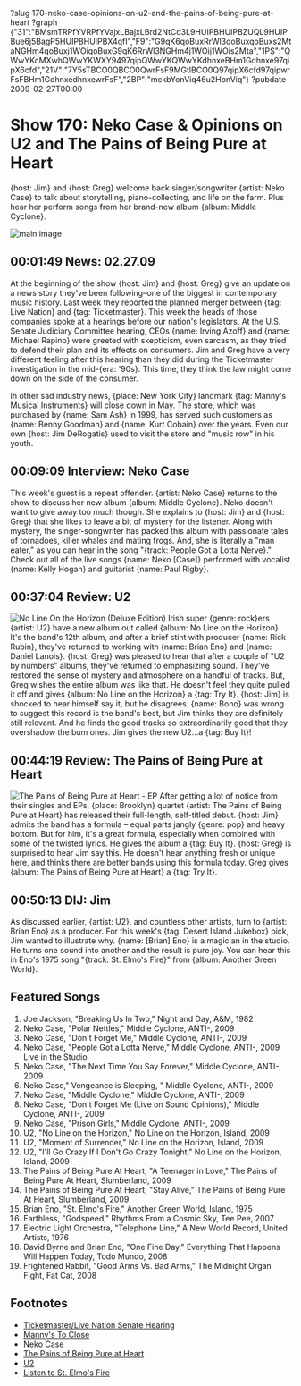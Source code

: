 ?slug 170-neko-case-opinions-on-u2-and-the-pains-of-being-pure-at-heart
?graph {"31":"BMsmTRPfYVRPfYVajxLBajxLBrd2NtCd3L9HUIPBHUIPBZUQL9HUIPBue6j5BagP5HUIPBHUIPBX4qfI","F9":"G9qK6qoBuxRrWl3qoBuxqoBuxs2MtaNGHm4qoBuxj1WOiqoBuxG9qK6RrWl3NGHm4j1WOij1WOis2Mta","1PS":"QWwYKcMXwhQWwYKWXY9497qipQWwYKQWwYKdhnxeBHm1Gdhnxe97qipX6cfd","21V":"7Y5sTBCO0QBCO0QwrFsF9MGtlBCO0Q97qipX6cfd97qipwrFsFBHm1GdhnxedhnxewrFsF","2BP":"mckbYonViq46u2HonViq"}
?pubdate 2009-02-27T00:00

# Show 170: Neko Case & Opinions on U2 and The Pains of Being Pure at Heart
{host: Jim} and {host: Greg} welcome back singer/songwriter {artist: Neko Case} to talk about storytelling, piano-collecting, and life on the farm. Plus hear her perform songs from her brand-new album {album: Middle Cyclone}.

![main image](//static.soundopinions.org/images/2009/nekoneko.jpg)

## 00:01:49 News: 02.27.09
At the beginning of the show {host: Jim} and {host: Greg} give an update on a news story they've been following–one of the biggest in contemporary music history. Last week they reported the planned merger between {tag: Live Nation} and {tag: Ticketmaster}. This week the heads of those companies spoke at a hearings before our nation's legislators. At the U.S. Senate Judiciary Committee hearing, CEOs {name: Irving Azoff} and {name: Michael Rapino} were greeted with skepticism, even sarcasm, as they tried to defend their plan and its effects on consumers. Jim and Greg have a very different feeling after this hearing than they did during the Ticketmaster investigation in the mid-{era: '90s}. This time, they think the law might come down on the side of the consumer.

In other sad industry news, {place: New York City} landmark {tag: Manny's Musical Instruments} will close down in May. The store, which was purchased by {name: Sam Ash} in 1999, has served such customers as {name: Benny Goodman} and {name: Kurt Cobain} over the years. Even our own {host: Jim DeRogatis} used to visit the store and "music row" in his youth.

## 00:09:09 Interview: Neko Case
This week's guest is a repeat offender. {artist: Neko Case} returns to the show to discuss her new album {album: Middle Cyclone}. Neko doesn't want to give away too much though. She explains to {host: Jim} and {host: Greg} that she likes to leave a bit of mystery for the listener. Along with mystery, the singer-songwriter has packed this album with passionate tales of tornadoes, killer whales and mating frogs. And, she is literally a "man eater," as you can hear in the song "{track: People Got a Lotta Nerve}." Check out all of the live songs {name: Neko [Case]} performed with vocalist {name: Kelly Hogan} and guitarist {name: Paul Rigby}.

## 00:37:04 Review: U2
![No Line On the Horizon (Deluxe Edition)](//static.soundopinions.org/assets/170/1PS0.jpg "78500/305352554")
Irish super {genre: rock}ers {artist: U2} have a new album out called {album: No Line on the Horizon}. It's the band's 12th album, and after a brief stint with producer {name: Rick Rubin}, they've returned to working with {name: Brian Eno} and {name: Daniel Lanois}. {host: Greg} was pleased to hear that after a couple of "U2 by numbers" albums, they've returned to emphasizing sound. They've restored the sense of mystery and atmosphere on a handful of tracks. But, Greg wishes the entire album was like that. He doesn't feel they quite pulled it off and gives {album: No Line on the Horizon} a {tag: Try It}. {host: Jim} is shocked to hear himself say it, but he disagrees. {name: Bono} was wrong to suggest this record is the band's best, but Jim thinks they are definitely still relevant. And he finds the good tracks so extraordinarily good that they overshadow the bum ones. Jim gives the new U2...a {tag: Buy It}!

## 00:44:19 Review: The Pains of Being Pure at Heart
![The Pains of Being Pure at Heart - EP](//static.soundopinions.org/assets/170/21V0.jpg "419952197/260388755")
After getting a lot of notice from their singles and EPs, {place: Brooklyn} quartet {artist: The Pains of Being Pure at Heart} has released their full-length, self-titled debut. {host: Jim} admits the band has a formula – equal parts jangly {genre: pop} and heavy bottom. But for him, it's a great formula, especially when combined with some of the twisted lyrics. He gives the album a {tag: Buy It}. {host: Greg} is surprised to hear Jim say this. He doesn't hear anything fresh or unique here, and thinks there are better bands using this formula today. Greg gives {album: The Pains of Being Pure at Heart} a {tag: Try It}.

## 00:50:13 DIJ: Jim
As discussed earlier, {artist: U2}, and countless other artists, turn to {artist: Brian Eno} as a producer. For this week's {tag: Desert Island Jukebox} pick, Jim wanted to illustrate why. {name: [Brian] Eno} is a magician in the studio. He turns one sound into another and the result is pure joy. You can hear this in Eno's 1975 song "{track: St. Elmo's Fire}" from {album: Another Green World}. 

## Featured Songs
1. Joe Jackson, "Breaking Us In Two," Night and Day, A&M, 1982
2. Neko Case, "Polar Nettles," Middle Cyclone, ANTI-, 2009
3. Neko Case, "Don't Forget Me," Middle Cyclone, ANTI-, 2009
4. Neko Case, "People Got a Lotta Nerve," Middle Cyclone, ANTI-, 2009 Live in the Studio
5. Neko Case, "The Next Time You Say Forever," Middle Cyclone, ANTI-, 2009
6. Neko Case," Vengeance is Sleeping, " Middle Cyclone, ANTI-, 2009
7. Neko Case, "Middle Cyclone," Middle Cyclone, ANTI-, 2009
8. Neko Case, "Don't Forget Me (Live on Sound Opinions)," Middle Cyclone, ANTI-, 2009
9. Neko Case, "Prison Girls," Middle Cyclone, ANTI-, 2009
10. U2, "No Line on the Horizon," No Line on the Horizon, Island, 2009
11. U2, "Moment of Surrender," No Line on the Horizon, Island, 2009
12. U2, "I'll Go Crazy If I Don't Go Crazy Tonight," No Line on the Horizon, Island, 2009
13. The Pains of Being Pure At Heart, "A Teenager in Love," The Pains of Being Pure At Heart, Slumberland, 2009
14. The Pains of Being Pure At Heart, "Stay Alive," The Pains of Being Pure At Heart, Slumberland, 2009
15. Brian Eno, "St. Elmo's Fire," Another Green World, Island, 1975
16. Earthless, "Godspeed," Rhythms From a Cosmic Sky, Tee Pee, 2007 
17. Electric Light Orchestra, "Telephone Line," A New World Record, United Artists, 1976
18. David Byrne and Brian Eno, "One Fine Day," Everything That Happens Will Happen Today, Todo Mundo, 2008
19. Frightened Rabbit, "Good Arms Vs. Bad Arms," The Midnight Organ Fight, Fat Cat, 2008

## Footnotes
- [Ticketmaster/Live Nation Senate Hearing](http://articles.latimes.com/2009/feb/25/business/fi-ticketmaster25)
- [Manny's To Close](http://lostnewyorkcity.blogspot.com/2009/02/mannys-to-close-in-may-entire-music-row.html)
- [Neko Case](http://nekocase.com/)
- [The Pains of Being Pure at Heart](http://thepainsofbeingpureatheart.com/)
- [U2](http://www.u2.com/index/home)
- [Listen to St. Elmo's Fire](https://www.youtube.com/watch?v=s-3djUYgebU)

